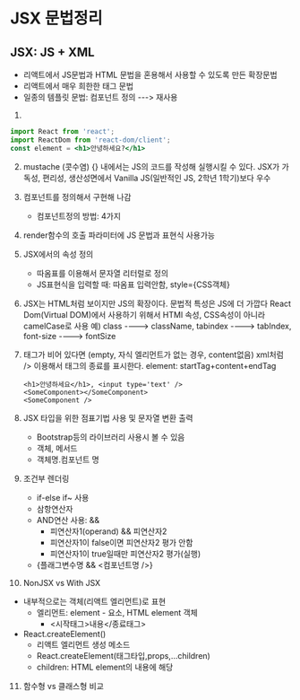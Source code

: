# JSX 문법정리
## JSX: JS + XML
- 리액트에서 JS문법과 HTML 문법을 혼용해서 사용할 수 있도록 만든 확장문법
- 리액트에서 매우 희한한 태그 문법
- 일종의 템플릿 문법: 컴포넌트 정의 ---> 재사용

1.
```jsx
import React from 'react';
import ReactDom from 'react-dom/client';
const element = <h1>안녕하세요?</h1>
```

2. mustache (콧수염) {} 내에서는 JS의 코드를 작성해 실행시킬 수 있다.
   JSX가 가독성, 편리성, 생산성면에서 Vanilla JS(일반적인 JS, 2학년 1학기)보다 우수
3. 컴포넌트를 정의해서 구현해 나감
   - 컴포넌트정의 방법: 4가지
4. render함수의 호출 파라미터에 JS 문법과 표현식 사용가능
5. JSX에서의 속성 정의
   - 따옴표를 이용해서 문자열 리터럴로 정의
   - JS표현식을 입력할 때: 따옴표 입력안함, style={CSS객체}
6. JSX는 HTML처럼 보이지만 JS의 확장이다.
   문법적 특성은 JS에 더 가깝다
   React Dom(Virtual DOM)에서 사용하기 위해서 HTMl 속성, CSS속성이 아니라 camelCase로 사용
   예) class ----> className, tabindex ----> tabIndex, font-size ----> fontSize
7. 태그가 비어 있다면 (empty, 자식 엘리먼트가 없는 경우, content없음)
   xml처럼 /> 이용해서 태그의 종료를 표시한다.
   element: startTag+content+endTag

   `<h1>안녕하세요</h1>, <input type='text' />`<br>
   `<SomeComponent></SomeComponent>`<br>
   `<SomeComponent />`

8. JSX 타입을 위한 점표기법 사용 및 문자열 변환 출력
   - Bootstrap등의 라이브러리 사용시 볼 수 있음
   - 객체, 메서드
   - 객체명.컴포넌트 명
9. 조건부 렌더링
   - if-else if~ 사용
   - 삼항연산자
   - AND연산 사용: &&
      - 피연산자1(operand) && 피연산자2
      - 피연산자1이 false이면 피연산자2 평가 안함
      - 피연산자1이 true일때만 피연산자2 평가(실행)
   - {플래그변수명 && <컴포넌트명 />}
10. NonJSX vs With JSX
- 내부적으로는 객체(리액트 엘리먼트)로 표현
   - 엘리먼트: element - 요소, HTML element 객체
      - <시작태그>내용</종료태그>
- React.createElement()
   - 리액트 엘리먼트 생성 메소드
   - React.createElement(태그타입,props,...children)
   - children: HTML element의 내용에 해당

11. 함수형 vs 클래스형 비교